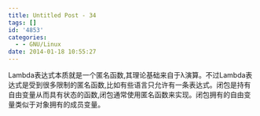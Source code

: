 ```yaml
---
title: Untitled Post - 34
tags: []
id: '4853'
categories:
  - - GNU/Linux
date: 2014-01-18 10:55:27
---
```


Lambda表达式本质就是一个匿名函数,其理论基础来自于λ演算。不过Lambda表达式是受到很多限制的匿名函数,比如有些语言只允许有一条表达式。闭包是持有自由变量从而具有状态的函数,闭包通常使用匿名函数来实现。闭包拥有的自由变量类似于对象拥有的成员变量。